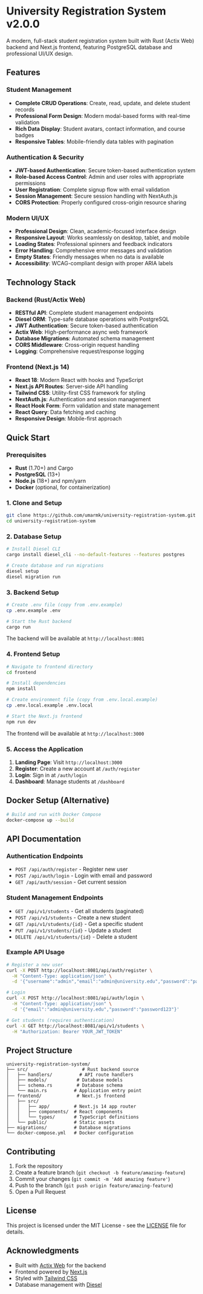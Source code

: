 # University Registration System v2.0.0

A modern, full-stack student registration system built with Rust (Actix Web) backend and Next.js frontend, featuring PostgreSQL database and professional UI/UX design.

## Features

### Student Management

- **Complete CRUD Operations**: Create, read, update, and delete student records
- **Professional Form Design**: Modern modal-based forms with real-time validation
- **Rich Data Display**: Student avatars, contact information, and course badges
- **Responsive Tables**: Mobile-friendly data tables with pagination

### Authentication & Security

- **JWT-based Authentication**: Secure token-based authentication system
- **Role-based Access Control**: Admin and user roles with appropriate permissions
- **User Registration**: Complete signup flow with email validation
- **Session Management**: Secure session handling with NextAuth.js
- **CORS Protection**: Properly configured cross-origin resource sharing

### Modern UI/UX

- **Professional Design**: Clean, academic-focused interface design
- **Responsive Layout**: Works seamlessly on desktop, tablet, and mobile
- **Loading States**: Professional spinners and feedback indicators
- **Error Handling**: Comprehensive error messages and validation
- **Empty States**: Friendly messages when no data is available
- **Accessibility**: WCAG-compliant design with proper ARIA labels

## Technology Stack

### Backend (Rust/Actix Web)

- **RESTful API**: Complete student management endpoints
- **Diesel ORM**: Type-safe database operations with PostgreSQL
- **JWT Authentication**: Secure token-based authentication
- **Actix Web**: High-performance async web framework
- **Database Migrations**: Automated schema management
- **CORS Middleware**: Cross-origin request handling
- **Logging**: Comprehensive request/response logging

### Frontend (Next.js 14)

- **React 18**: Modern React with hooks and TypeScript
- **Next.js API Routes**: Server-side API handling
- **Tailwind CSS**: Utility-first CSS framework for styling
- **NextAuth.js**: Authentication and session management
- **React Hook Form**: Form validation and state management
- **React Query**: Data fetching and caching
- **Responsive Design**: Mobile-first approach

## Quick Start

### Prerequisites

- **Rust** (1.70+) and Cargo
- **PostgreSQL** (13+)
- **Node.js** (18+) and npm/yarn
- **Docker** (optional, for containerization)

### 1. Clone and Setup

```bash
git clone https://github.com/umarmk/university-registration-system.git
cd university-registration-system
```

### 2. Database Setup

```bash
# Install Diesel CLI
cargo install diesel_cli --no-default-features --features postgres

# Create database and run migrations
diesel setup
diesel migration run
```

### 3. Backend Setup

```bash
# Create .env file (copy from .env.example)
cp .env.example .env

# Start the Rust backend
cargo run
```

The backend will be available at `http://localhost:8081`

### 4. Frontend Setup

```bash
# Navigate to frontend directory
cd frontend

# Install dependencies
npm install

# Create environment file (copy from .env.local.example)
cp .env.local.example .env.local

# Start the Next.js frontend
npm run dev
```

The frontend will be available at `http://localhost:3000`

### 5. Access the Application

1. **Landing Page**: Visit `http://localhost:3000`
2. **Register**: Create a new account at `/auth/register`
3. **Login**: Sign in at `/auth/login`
4. **Dashboard**: Manage students at `/dashboard`

## Docker Setup (Alternative)

```bash
# Build and run with Docker Compose
docker-compose up --build
```

## API Documentation

### Authentication Endpoints

- `POST /api/auth/register` - Register new user
- `POST /api/auth/login` - Login with email and password
- `GET /api/auth/session` - Get current session

### Student Management Endpoints

- `GET /api/v1/students` - Get all students (paginated)
- `POST /api/v1/students` - Create a new student
- `GET /api/v1/students/{id}` - Get a specific student
- `PUT /api/v1/students/{id}` - Update a student
- `DELETE /api/v1/students/{id}` - Delete a student

### Example API Usage

```bash
# Register a new user
curl -X POST http://localhost:8081/api/auth/register \
  -H "Content-Type: application/json" \
  -d '{"username":"admin","email":"admin@university.edu","password":"password123","firstName":"Admin","lastName":"User"}'

# Login
curl -X POST http://localhost:8081/api/auth/login \
  -H "Content-Type: application/json" \
  -d '{"email":"admin@university.edu","password":"password123"}'

# Get students (requires authentication)
curl -X GET http://localhost:8081/api/v1/students \
  -H "Authorization: Bearer YOUR_JWT_TOKEN"
```

## Project Structure

```
university-registration-system/
├── src/                    # Rust backend source
│   ├── handlers/          # API route handlers
│   ├── models/           # Database models
│   ├── schema.rs         # Database schema
│   └── main.rs          # Application entry point
├── frontend/             # Next.js frontend
│   ├── src/
│   │   ├── app/         # Next.js 14 app router
│   │   ├── components/  # React components
│   │   └── types/       # TypeScript definitions
│   └── public/          # Static assets
├── migrations/          # Database migrations
└── docker-compose.yml   # Docker configuration
```

## Contributing

1. Fork the repository
2. Create a feature branch (`git checkout -b feature/amazing-feature`)
3. Commit your changes (`git commit -m 'Add amazing feature'`)
4. Push to the branch (`git push origin feature/amazing-feature`)
5. Open a Pull Request

## License

This project is licensed under the MIT License - see the [LICENSE](LICENSE) file for details.

## Acknowledgments

- Built with [Actix Web](https://actix.rs/) for the backend
- Frontend powered by [Next.js](https://nextjs.org/)
- Styled with [Tailwind CSS](https://tailwindcss.com/)
- Database management with [Diesel](https://diesel.rs/)
